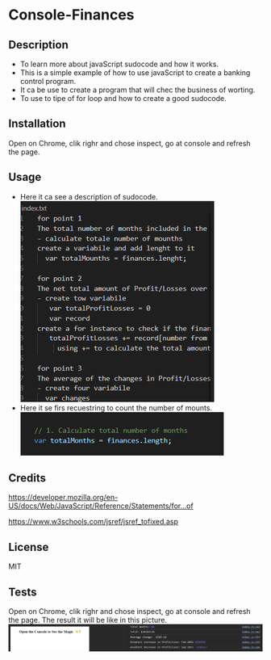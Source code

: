  # Console-Finances
## Description

- To learn more about javaScript sudocode and how it works.
- This is a simple example of how to use javaScript to create a banking control program.
- It ca be use to create a program that will chec the business of worting.
- To use to tipe of for loop and how to create a good sudocode.

## Installation

Open on Chrome, clik righr and chose inspect, go at console and refresh the page.
## Usage
- Here it ca see a description of sudocode.
![alt text](./images/sudocode.png)
- Here it se firs recuestring to count the number of mounts.
![alt text](./images/counting.png)

## Credits
https://developer.mozilla.org/en-US/docs/Web/JavaScript/Reference/Statements/for...of

https://www.w3schools.com/jsref/jsref_tofixed.asp

## License

MIT

## Tests
Open on Chrome, clik righr and chose inspect, go at console and refresh the page.
The result it will be like in this picture.
![alt text](./images/demonstration.png)